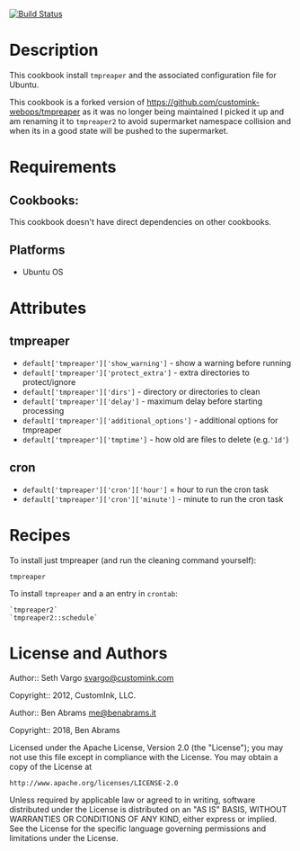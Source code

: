 [![Build Status](https://secure.travis-ci.org/majormoses/tmpreaper.png)](http://travis-ci.org/majormoses/tmpreaper)

Description
===========
This cookbook install `tmpreaper` and the associated configuration file for Ubuntu.

This cookbook is a forked version of https://github.com/customink-webops/tmpreaper as it was no longer being maintained I picked it up and am renaming it to `tmpreaper2` to avoid supermarket namespace collision and when its in a good state will be pushed to the supermarket.

Requirements
============
## Cookbooks:

This cookbook doesn't have direct dependencies on other cookbooks.

## Platforms
* Ubuntu OS

Attributes
==========

## tmpreaper
* `default['tmpreaper']['show_warning']` - show a warning before running
* `default['tmpreaper']['protect_extra']` - extra directories to protect/ignore
* `default['tmpreaper']['dirs']` - directory or directories to clean
* `default['tmpreaper']['delay']` - maximum delay before starting processing
* `default['tmpreaper']['additional_options']` - additional options for tmpreaper
* `default['tmpreaper']['tmptime']` - how old are files to delete (e.g.`'1d'`)

## cron
* `default['tmpreaper']['cron']['hour']` = hour to run the cron task
* `default['tmpreaper']['cron']['minute']` - minute to run the cron task

Recipes
=======

To install just tmpreaper (and run the cleaning command yourself):

    tmpreaper

To install `tmpreaper` and a an entry in `crontab`:

    `tmpreaper2`
    `tmpreaper2::schedule`

License and Authors
===================

Author:: Seth Vargo <svargo@customink.com>

Copyright:: 2012, CustomInk, LLC.

Author:: Ben Abrams <me@benabrams.it>

Copyright:: 2018, Ben Abrams

Licensed under the Apache License, Version 2.0 (the "License");
you may not use this file except in compliance with the License.
You may obtain a copy of the License at

    http://www.apache.org/licenses/LICENSE-2.0

Unless required by applicable law or agreed to in writing, software
distributed under the License is distributed on an "AS IS" BASIS,
WITHOUT WARRANTIES OR CONDITIONS OF ANY KIND, either express or implied.
See the License for the specific language governing permissions and
limitations under the License.
